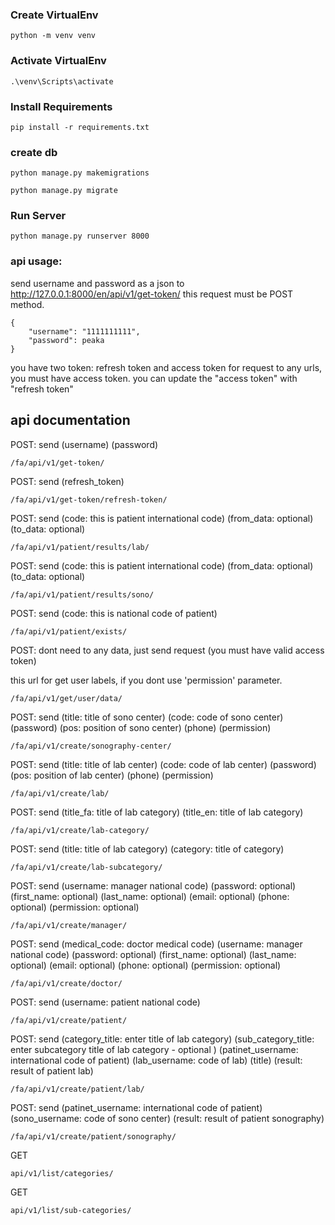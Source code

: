 ### Create VirtualEnv
```
python -m venv venv
```

### Activate VirtualEnv
```
.\venv\Scripts\activate
```

### Install Requirements
```
pip install -r requirements.txt
```

### create db
```
python manage.py makemigrations
```
```
python manage.py migrate
```

### Run Server
```
python manage.py runserver 8000
```



### api usage:

send username and password as a json to http://127.0.0.1:8000/en/api/v1/get-token/
this request must be POST method.
```
{
    "username": "1111111111",
    "password": peaka
}
```
you have two token: refresh token and access token
for request to any urls, you must have access token.
you can update the "access token" with "refresh token" 


## api documentation

POST: send (username) (password)
```
/fa/api/v1/get-token/
```


POST: send (refresh_token)
```
/fa/api/v1/get-token/refresh-token/
```


POST: send (code: this is patient international code) (from_data: optional) (to_data: optional)
```
/fa/api/v1/patient/results/lab/
```


POST: send (code: this is patient international code) (from_data: optional) (to_data: optional)
```
/fa/api/v1/patient/results/sono/
```


POST: send (code: this is national code of patient)
```
/fa/api/v1/patient/exists/
```


POST: dont need to any data, just send request (you must have valid access token)

this url for get user labels, if you dont use 'permission' parameter.
```
/fa/api/v1/get/user/data/
```


POST: send (title: title of sono center) (code: code of sono center) (password) (pos: position of sono center) (phone) (permission)
```
/fa/api/v1/create/sonography-center/
```


POST: send (title: title of lab center) (code: code of lab center) (password) (pos: position of lab center) (phone) (permission)
```
/fa/api/v1/create/lab/
```


POST: send (title_fa: title of lab category) (title_en: title of lab category)
```
/fa/api/v1/create/lab-category/
```

POST: send (title: title of lab category) (category: title of category)
```
/fa/api/v1/create/lab-subcategory/
```

POST: send (username: manager national code) (password: optional) (first_name: optional) (last_name: optional) (email: optional) (phone: optional) (permission: optional)
```
/fa/api/v1/create/manager/
```


POST: send (medical_code: doctor medical code) (username: manager national code) (password: optional) (first_name: optional) (last_name: optional) (email: optional) (phone: optional) (permission: optional)
```
/fa/api/v1/create/doctor/
```


POST: send (username: patient national code)
```
/fa/api/v1/create/patient/
```


POST: send (category_title: enter title of lab category) (sub_category_title: enter subcategory title of lab category - optional ) (patinet_username: international code of patient) (lab_username: code of lab) (title) (result: result of patient lab)
```
/fa/api/v1/create/patient/lab/
```


POST: send  (patinet_username: international code of patient) (sono_username: code of sono center) (result: result of patient sonography)
```
/fa/api/v1/create/patient/sonography/
```


GET
```
api/v1/list/categories/
```


GET
```
api/v1/list/sub-categories/
```
